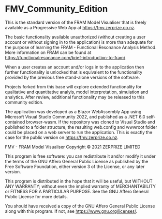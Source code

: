 # FMV_Community_Edition
This is the standard version of the FRAM Model Visualiser that is freely available as a Progressive Web App at https://fmv.zerprize.co.nz.

The basic functionality available unauthorized (without creating a user account or without signing in to the application) is more than adequate for the purpose of learning the FRAM - Functional Resonance Analysis Method. More information on FRAM can be found at https://functionalresonance.com/brief-introduction-to-fram/

When a user creates an account and/or logs in to the application then further functionality is unlocked that is equivalent to the functionality provided by the previous free stand-alone versions of the software.

Projects forked from this base will explore extended functionality for qualitative and quantitative analyis, model interpretation, simulation and analytics. After review, additional functionality may be released to this community edition.

The application was developed as a Blazor WebAssembly App using Microsoft Visual Studio Community 2022, and published as a .NET 6.0 self-contained browser-wasm. If the repository was cloned to Visual Studio and published to a folder structure, the resulting web.config and wwwroot folder could be placed on a web server to run the application. This is exactly the case for the public version on https://fmv.zerprize.co.nz.

FMV - FRAM Model Visualiser
Copyright © 2021 ZERPRIZE LIMITED

This program is free software: you can redistribute it and/or modify
it under the terms of the GNU Affero General Public License as published
by the Free Software Foundation, either version 3 of the License, or
any later version.

This program is distributed in the hope that it will be useful,
but WITHOUT ANY WARRANTY; without even the implied warranty of
MERCHANTABILITY or FITNESS FOR A PARTICULAR PURPOSE.  See the
GNU Affero General Public License for more details.

You should have received a copy of the GNU Affero General Public License
along with this program.  If not, see <https://www.gnu.org/licenses/>.
